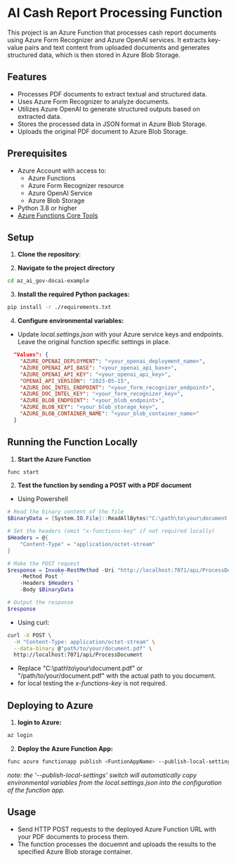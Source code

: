 # AI Cash Report Processing Function

This project is an Azure Function that processes cash report documents using Azure Form Recognizer and Azure OpenAI services. It extracts key-value pairs and text content from uploaded documents and generates structured data, which is then stored in Azure Blob Storage.

## Features

- Processes PDF documents to extract textual and structured data.
- Uses Azure Form Recognizer to analyze documents.
- Utilizes Azure OpenAI to generate structured outputs based on extracted data.
- Stores the processed data in JSON format in Azure Blob Storage.
- Uploads the original PDF document to Azure Blob Storage.

## Prerequisites

- Azure Account with access to:
  - Azure Functions
  - Azure Form Recognizer resource
  - Azure OpenAI Service
  - Azure Blob Storage
- Python 3.8 or higher
- [Azure Functions Core Tools](https://docs.microsoft.com/azure/azure-functions/functions-run-local)

## Setup

1. **Clone the repository**:

2. **Navigate to the project directory**

```bash
cd az_ai_gov-docai-example
```

3. **Install the required Python packages:**

```bash
pip install -r ./requirements.txt
```

4. **Configure environmental variables:**

- Update *local.settings.json* with your Azure service keys and endpoints. Leave the original function specific settings in place.

```json
  "Values": {
    "AZURE_OPENAI_DEPLOYMENT": "<your_openai_deployment_name>",
    "AZURE_OPENAI_API_BASE": "<your_openai_api_base>",
    "AZURE_OPENAI_API_KEY": "<your_openai_api_key>",
    "OPENAI_API_VERSION": "2023-05-15",
    "AZURE_DOC_INTEL_ENDPOINT": "<your_form_recognizer_endpoint>",
    "AZURE_DOC_INTEL_KEY": "<your_form_recognizer_key>",
    "AZURE_BLOB_ENDPOINT": "<your_blob_endpoint>",
    "AZURE_BLOB_KEY": "<your_blob_storage_key>",
    "AZURE_BLOB_CONTAINER_NAME": "<your_blob_container_name>"
  }
```

## Running the Function Locally

1. **Start the Azure Function**

```bash
func start
```

2. **Test the function by sending a POST with a PDF document**

- Using Powershell

```powershell
# Read the binary content of the file
$BinaryData = [System.IO.File]::ReadAllBytes("C:\path\to\your\document.pdf")

# Set the headers (omit "x-functions-key" if not required locally)
$Headers = @{
    "Content-Type" = "application/octet-stream"
}

# Make the POST request
$response = Invoke-RestMethod -Uri "http://localhost:7071/api/ProcessDocument" `
    -Method Post `
    -Headers $Headers `
    -Body $BinaryData

# Output the response
$response
```

- Using curl:

```bash
curl -X POST \
  -H "Content-Type: application/octet-stream" \
  --data-binary @"path/to/your/document.pdf" \
  http://localhost:7071/api/ProcessDocument
```

- Replace "C:\path\to\your\document.pdf" or "/path/to/your/document.pdf" with the actual path to you document.
- for local testing the *x-functions-key* is not required. 

## Deploying to Azure

1. **login to Azure:**

```bash
az login
```

2. **Deploy the Azure Function App:**

```bash
func azure functionapp publish <FuntionAppName> --publish-local-settings  
```

*note: the '--publish-local-settings' switch will automatically copy environmental variables from the local.settings.json into the configuration of the function app.*


## Usage

- Send HTTP POST requests to the deployed Azure Function URL with your PDF documents to process them.
- The function processes the docuemnt and uploads the results to the specified Azure Blob storage container.